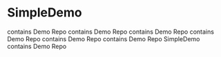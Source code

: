 # SimpleDemo
contains Demo Repo
contains Demo Repo
contains Demo Repo
contains Demo Repo
contains Demo Repo
contains Demo Repo
SimpleDemo contains Demo Repo


